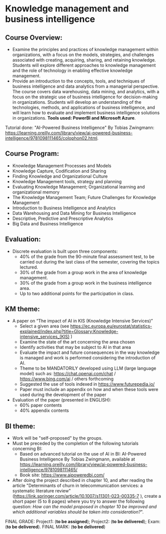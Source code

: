 # Knowledge management and business intelligence

## Course Overview:  
- Examine the principles and practices of knowledge management within organizations, with a focus on the models, strategies, and challenges associated with creating, acquiring, sharing, and retaining knowledge. Students will explore different approaches to knowledge management and the role of technology in enabling effective knowledge management.
- Provide an introduction to the concepts, tools, and techniques of business intelligence and data analytics from a managerial perspective. The course covers data warehousing, data mining, and analytics, with a focus on the strategic use of business intelligence for decision-making in organizations. Students will develop an understanding of the technologies, methods, and applications of business intelligence, and will learn how to evaluate and implement business intelligence solutions in organizations. **Tools used: PowerBI and Microsoft Azure**.

Tutorial done: "AI-Powered Business Intelligence" By Tobias Zwingmann: https://learning.oreilly.com/library/view/ai-powered-business-intelligence/9781098111465/colophon02.html. 

## Course Program:
-  Knowledge Management Processes and Models  
-  Knowledge Capture, Codification and Sharing  
-  Finding Knowledge and Organizational Culture  
-  Knowledge Management tools, strategy and planning  
-  Evaluating Knowledge Management; Organizational learning and organizational memory    
-  The Knowledge Management Team; Future Challenges for Knowledge Management  
-  Introduction to Business Intelligence and Analytics  
-  Data Warehousing and Data Mining for Business Intelligence  
-  Descriptive, Predictive and Prescriptive Analytics  
-  Big Data and Business Intelligence  

## Evaluation:
- Discrete evaluation is built upon three components:
    - 40% of the grade from the 90-minute final assessment test, to be carried out during the last class of the semester, covering the topics lectured.
    - 30% of the grade from a group work in the area of knowledge management.
    - 30% of the grade from a group work in the business intelligence area.
    - Up to two additional points for the participation in class.

## KM theme:
- A paper on “The impact of AI in KIS (Knowledge Intensive Services)”
    - Select a given area (see https://ec.europa.eu/eurostat/statistics-explained/index.php?title=Glossary:Knowledge-intensive_services_(KIS) )
    - Examine the state of the art concerning the area chosen
    - Identify activities that may be subject to AI in that area
    - Evaluate the impact and future consequences in the way knowledge is managed and work is performed considering the introduction of AI.
    - Theme to be MANDATORILY developed using LLM (large language model) such as: https://chat.openai.com/chat / https://www.bing.com/ai / others forthcoming
    - Suggested the use of tools indexed in https://www.futurepedia.io/
    - Paper must include an appendix on how and when these tools were used during the development of the paper
- Evaluation of the paper (presented in ENGLISH):
    - 60% paper contents
    - 40% appendix contents  

## BI theme:
- Work will be "self-proposed" by the groups.
- Must be preceded by the completion of the following tutorials concerning BI:
    - Based on advanced tutorial on the use of AI in BI: AI-Powered Business Intelligence By Tobias Zwingmann, available at https://learning.oreilly.com/library/view/ai-powered-business-intelligence/9781098111465/
    - Book site: https://www.aipoweredbi.com/
- After doing the project described in chapter 10, and after reading the article "Determinants of churn in telecommunication services: a systematic literature review" (https://link.springer.com/article/10.1007/s11301-023-00335-7 ), create a short paper (5 to 8 pages) where you try to answer the following question: *How can the model proposed in chapter 10 be improved and which additional variables should be taken into consideration?*".  
  
  
FINAL GRADE: Project1: (**to be assigned**); Project2: (**to be delivered**); Exam: (**to be delivered**). FINAL MARK: (**to be delivered**)
